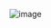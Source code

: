 ![image](https://user-images.githubusercontent.com/82192969/118387812-884da080-b65b-11eb-8edb-83931302c7c0.png)
